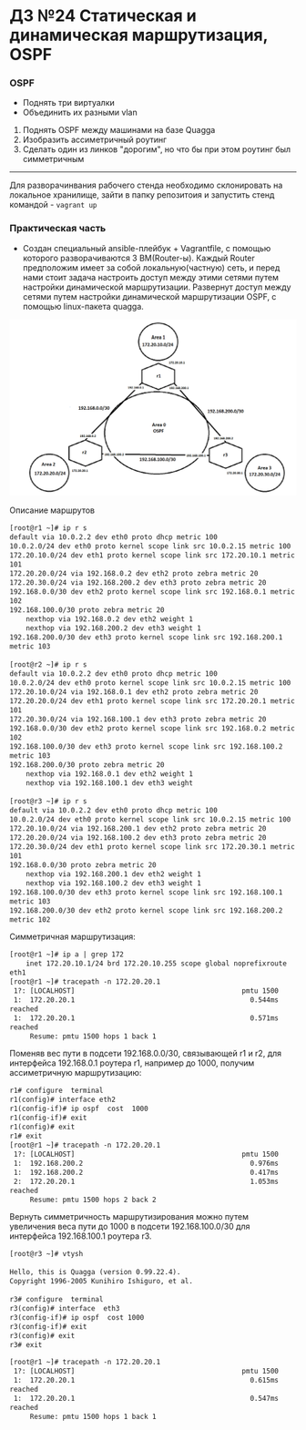 # ДЗ №24 Статическая и динамическая маршрутизация, OSPF
### OSPF
- Поднять три виртуалки
- Объединить их разными vlan
1. Поднять OSPF между машинами на базе Quagga
2. Изобразить ассиметричный роутинг
3. Сделать один из линков "дорогим", но что бы при этом роутинг был симметричным
--------------------------------------------------------------------------------------------

Для разворачинвания рабочего стенда необходимо склонировать на локальное хранилище, зайти в папку репозитоия и запустить стенд командой - ```vagrant up```


### Практическая часть
- Создан специальный ansible-плейбук + Vagrantfile, с помощью которого разворачиваются 3 ВМ(Router-ы). Каждый Router предположим имеет за собой локальную(частную) сеть, и перед нами стоит задача настроить доступ между этими сетями путем настройки динамической маршрутизации. Развернут доступ между сетями путем настройки динамической маршрутизации OSPF, с помощью linux-пакета quagga. 

![image](https://github.com/Rafael-99-spec/DZ-otus-29/blob/main/OSPF.PNG)

Описание маршрутов
```
[root@r1 ~]# ip r s
default via 10.0.2.2 dev eth0 proto dhcp metric 100 
10.0.2.0/24 dev eth0 proto kernel scope link src 10.0.2.15 metric 100 
172.20.10.0/24 dev eth1 proto kernel scope link src 172.20.10.1 metric 101 
172.20.20.0/24 via 192.168.0.2 dev eth2 proto zebra metric 20 
172.20.30.0/24 via 192.168.200.2 dev eth3 proto zebra metric 20 
192.168.0.0/30 dev eth2 proto kernel scope link src 192.168.0.1 metric 102 
192.168.100.0/30 proto zebra metric 20 
	nexthop via 192.168.0.2 dev eth2 weight 1 
	nexthop via 192.168.200.2 dev eth3 weight 1 
192.168.200.0/30 dev eth3 proto kernel scope link src 192.168.200.1 metric 103

[root@r2 ~]# ip r s
default via 10.0.2.2 dev eth0 proto dhcp metric 100 
10.0.2.0/24 dev eth0 proto kernel scope link src 10.0.2.15 metric 100 
172.20.10.0/24 via 192.168.0.1 dev eth2 proto zebra metric 20 
172.20.20.0/24 dev eth1 proto kernel scope link src 172.20.20.1 metric 101 
172.20.30.0/24 via 192.168.100.1 dev eth3 proto zebra metric 20 
192.168.0.0/30 dev eth2 proto kernel scope link src 192.168.0.2 metric 102 
192.168.100.0/30 dev eth3 proto kernel scope link src 192.168.100.2 metric 103 
192.168.200.0/30 proto zebra metric 20 
	nexthop via 192.168.0.1 dev eth2 weight 1 
	nexthop via 192.168.100.1 dev eth3 weight 
    
[root@r3 ~]# ip r s
default via 10.0.2.2 dev eth0 proto dhcp metric 100 
10.0.2.0/24 dev eth0 proto kernel scope link src 10.0.2.15 metric 100 
172.20.10.0/24 via 192.168.200.1 dev eth2 proto zebra metric 20 
172.20.20.0/24 via 192.168.100.2 dev eth3 proto zebra metric 20 
172.20.30.0/24 dev eth1 proto kernel scope link src 172.20.30.1 metric 101 
192.168.0.0/30 proto zebra metric 20 
	nexthop via 192.168.200.1 dev eth2 weight 1 
	nexthop via 192.168.100.2 dev eth3 weight 1 
192.168.100.0/30 dev eth3 proto kernel scope link src 192.168.100.1 metric 103 
192.168.200.0/30 dev eth2 proto kernel scope link src 192.168.200.2 metric 102 

```
Симметричная маршрутизация:
```
[root@r1 ~]# ip a | grep 172
    inet 172.20.10.1/24 brd 172.20.10.255 scope global noprefixroute eth1
[root@r1 ~]# tracepath -n 172.20.20.1
 1?: [LOCALHOST]                                         pmtu 1500
 1:  172.20.20.1                                           0.544ms reached
 1:  172.20.20.1                                           0.571ms reached
     Resume: pmtu 1500 hops 1 back 1 
```

Поменяв вес пути в подсети 192.168.0.0/30, связывающей r1 и r2, для интерфейса 192.168.0.1 роутера r1, например до 1000, получим ассиметричную маршрутизацию:
```
r1# configure  terminal 
r1(config)# interface eth2
r1(config-if)# ip ospf  cost  1000
r1(config-if)# exit
r1(config)# exit
r1# exit
[root@r1 ~]# tracepath -n 172.20.20.1
 1?: [LOCALHOST]                                         pmtu 1500
 1:  192.168.200.2                                         0.976ms 
 1:  192.168.200.2                                         0.417ms 
 2:  172.20.20.1                                           1.053ms reached
     Resume: pmtu 1500 hops 2 back 2 
```
Вернуть симметричность маршрутизирования можно путем увеличения веса пути до 1000 в подсети 192.168.100.0/30 для интерфейса 192.168.100.1 роутера r3.
```
[root@r3 ~]# vtysh 

Hello, this is Quagga (version 0.99.22.4).
Copyright 1996-2005 Kunihiro Ishiguro, et al.

r3# configure  terminal  
r3(config)# interface  eth3
r3(config-if)# ip ospf  cost 1000
r3(config-if)# exit
r3(config)# exit
r3# exit
```
```
[root@r1 ~]# tracepath -n 172.20.20.1
 1?: [LOCALHOST]                                         pmtu 1500
 1:  172.20.20.1                                           0.615ms reached
 1:  172.20.20.1                                           0.547ms reached
     Resume: pmtu 1500 hops 1 back 1 
```

